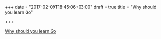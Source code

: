 +++
date = "2017-02-09T18:45:06+03:00"
draft = true
title = "Why should you learn Go"

+++

<p><a href="https://medium.com/@kevalpatel2106/why-should-you-learn-go-f607681fad65">Why should you learn Go</a></p>
